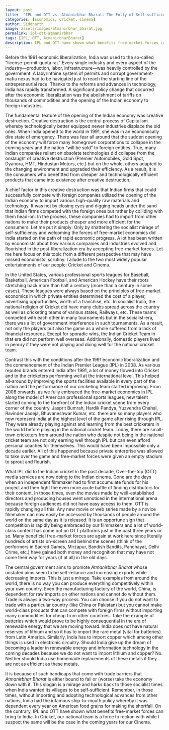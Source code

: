 ```yaml
---
layout: post
title:  "IPL and OTT vs. Atmanirbhar Bharat: The Folly of Self-sufficiency"
categories: [Economics, Cricket, Cinema]
author: Siddharth
image: assets/images/atmanirbhar_bharat.jpg
permalink: ipl-ott-atmanirbhar
tags: [IPL, OTT, AtmanirbharBharat]
description: IPL and OTT have shown what benefits free-market forces can bring to India. Atmanirbhar Bharat for self-sufficiency is nothing but a mirage.
---
```

Before the 1991 economic liberalization, India was used to the so-called "license-permit-quota raj." Every single industry and every aspect of the industry—production, labor, infrastructure—was heavily controlled by the government. A labyrinthine system of permits and corrupt government-mafia nexus had to be navigated just to reach the starting line of the entrepreneurial race. Thanks to the reforms and advances in technology, India has rapidly transformed. A significant policy change that occurred after the economic liberalization was the abolishment of tariffs on thousands of commodities and the opening of the Indian economy to foreign industries. 

The fundamental feature of the opening of the Indian economy was creative destruction. Creative destruction is the central process of Capitalism whereby technologically better equipped newer industries displace the old ones. When India opened to the world in 1991, she was in an economically dire state of emergency. There was fear all around that the sudden opening of the economy will force many homegrown corporations to collapse in the coming years and the nation "will be sold" to foreign entities. True, many Indian companies reliant on obsolete technologies did collapse from the onslaught of creative destruction (Premier Automobiles, Gold Spot, Dyanora, HMT, Hindustan Motors, etc.) but on the whole, others adapted to the changing environment and upgraded their efficiency. As a result, it is the consumers who benefitted from cheaper and technologically efficient products that came into existence after creative destruction.

A chief factor in this creative destruction was that Indian firms that could successfully compete with foreign companies utilized the opening of the Indian economy to import various high-quality raw materials and technology. It was not by closing eyes and digging heads under the sand that Indian firms competed with the foreign ones but rather by colliding with them head-on. In the process, these companies had to import from other nations to make their products cheaper and more efficient for the consumers. Let me put it simply: Only by shattering the socialist mirage of self-sufficiency and welcoming the forces of free-market economics did India started on the path of rapid economic progress. A lot has been written by economists about how various companies and industries evolved and flourished in the post-liberalization era by accepting free-market forces. Let me here focus on this topic from a different perspective that may have missed economists' scrutiny. I allude to the two most widely popular entertainments of our people: Cricket and Cinema.

In the United States, various professional sports leagues for Baseball, Basketball, American Football, and American Hockey have their roots stretching back more than half a century (more than a century in some cases). These leagues were always based on the principles of free-market economics in which private entities determined the cost of a player, advertising opportunities, worth of a franchise, etc. In socialist India, the national religion of Cricket did have many clubs spread across the country as well as cricketing teams of various states, Railways, etc. These teams competed with each other in many tournaments but in the socialist-era, there was a lot of government interference in such tournaments. As a result, not only the players but also the game as a whole suffered from a lack of financial resources. Except for sporadic wins, the Indian Cricket Team in that era did not perform well overseas. Additionally, domestic players lived in penury if they were not playing and doing well for the national cricket team.

Contrast this with the conditions after the 1991 economic liberalization and the commencement of the Indian Premier League (IPL) in 2008. As various reputed brands entered India after 1991, a lot of money flowed into Cricket and to the cricketers performing well at the international level. This helped all-around by improving the sports facilities available in every part of the nation and the performance of our cricketing team started improving. From 2008 onwards, as we fully embraced the free-market economics in IPL along the model of American professional sports leagues, new talent started coming to the forefront of the Indian cricket scene from every corner of the country. Jasprit Bumrah, Hardik Pandya, Yuzvendra Chahal, Ravinder Jadeja, Bhuvaneshwar Kumar, etc. there are so many players who now represent India at the highest level of the game after rising through IPL. They were already playing against and learning from the best cricketers in the world before playing in the national cricket team. Today, there are small-town cricketers from around the nation who despite not being in the national cricket team are not only earning well through IPL but can even afford personal coaches for themselves. This would have been impossible only a decade earlier. All of this happened because private enterprise was allowed to take over the game and free-market forces were given an empty stadium to sprout and flourish.

What IPL did to the Indian cricket in the past decade, Over-the-top (OTT) media services are now doing to the Indian cinema. Gone are the days when an independent filmmaker had to first accumulate funds for his project and then fight the even more acute battle of finding distributors for their content. In those times, even the movies made by well-established directors and producing houses went unnoticed in the international arena because foreign audiences did not have easy access to them. OTT is rapidly changing all this. Any new movie or web series made by a novice filmmaker can now easily be accessed by thousands of people around the world on the same day as it is released. It is an opportune sign that competition is rapidly being embraced by our filmmakers and a lot of world-class content has come out on OTT platforms just in the past three years or so. Many beneficial free-market forces are again at work here since literally hundreds of artists on-screen and behind the scenes (think of the performers in Sacred Games, Mirzapur, Bandish Bandits, Panchayat, Delhi Crime, etc.) have gained both money and recognition that may have not come their way for years (if at all) in the old days.

The central government aims to promote <i>Atmanirbhar Bharat</i> whose unstated aims seem to be self-reliance and increasing exports while decreasing imports. This is just a mirage. Take examples from around the world, there is no way you can produce everything competitively within your own country. Even the manufacturing factory of the world, China, is dependent for raw imports on other nations and cannot do without them. Trade is always a two-way process. You can choose if you do not want to trade with a particular country (like China or Pakistan) but you cannot make world-class products that can compete with foreign firms without importing many commodities for cheap from other countries. Take the example of batteries which would prove to be highly consequential in the era of renewable energy that we are moving toward. India does not have natural reserves of lithium and so it has to import the rare metal (vital for batteries) from Latin America. Similarly, India has to import copper which among other things is used in electronic circuitry. Should India give up the dream of becoming a leader in renewable energy and information technology in the coming decades because we do not want to import lithium and copper? No. Neither should India use homemade replacements of these metals if they are not as efficient as these metals. 

It is because of such handicaps that come with trade barriers that <i>Atmanirbhar Bharat</i> is either bound to fail or (worse) take the economy down with it. This slogan is a mirage and harks back to those socialist times when India wanted its villages to be self-sufficient. Remember, in those times, without importing and adopting technological advances from other nations, India had the infamous ship-to-mouth policy whereby it was dependent every year on American food grains for making the shortfall. On the contrary, IPL and OTT have shown what benefits free-market forces can bring to India. In Cricket, our national team is a force to reckon with while I suspect the same will be the case in the coming years for our Cinema. 